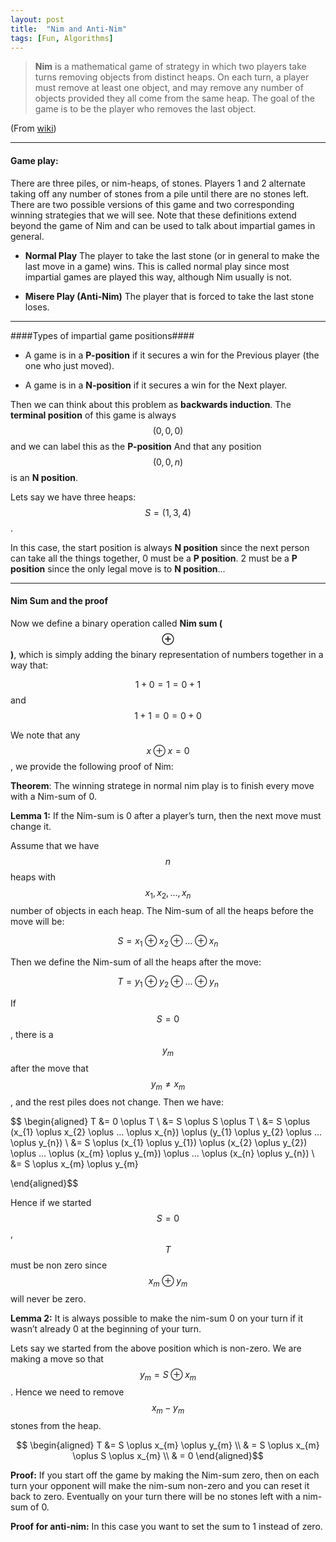 ```yaml
---
layout: post
title:  "Nim and Anti-Nim"
tags: [Fun, Algorithms]
---
```


> **Nim** is a mathematical game of strategy 
in which two players take turns removing 
objects from distinct heaps. On each turn, 
a player must remove at least one object, 
and may remove any number of objects provided 
they all come from the same heap. The goal of 
the game is to be the player who removes the 
last object.

(From [wiki](https://en.wikipedia.org/wiki/Nim))

---

#### Game play: ####

There are three piles, or nim-heaps, of stones. Players 1 and 2 alternate
taking off any number of stones from a pile until there are no stones left.
There are two possible versions of this game and two corresponding winning
strategies that we will see. Note that these definitions extend beyond the
game of Nim and can be used to talk about impartial games in general.

* **Normal Play** The player to take the last stone (or in general to make
the last move in a game) wins. This is called normal play since most
impartial games are played this way, although Nim usually is not.

* **Misere Play (Anti-Nim)** The player that is forced to take the last stone loses.

---

####Types of impartial game positions####

* A game is in a **P-position** if it secures a win for the Previous player
(the one who just moved).

* A game is in a **N-position** if it secures a win for the Next player.

Then we can think about this problem as **backwards induction**. The **terminal position**
of this game is always $$(0, 0, 0)$$ and we can label this as the **P-position**
And that any position $$(0, 0, n)$$ is an **N position**.

Lets say we have three heaps: $$S = (1, 3, 4)$$. 

In this case, the start position is always **N position** since the next person 
can take all the things together, 0 must be a **P position**. 2 must be a **P position**
since the only legal move is to **N position**...

---

#### Nim Sum and the proof ####

Now we define a binary operation called **Nim sum ($$\oplus$$)**, which is simply adding 
the binary representation of numbers together in a way that:

$$ 1+0=1=0+1$$ and $$ 1+ 1=0=0+0$$

We note that any $$x \oplus x =0$$, we provide the following proof of Nim:

**Theorem**: The winning stratege in normal nim play is to finish every move 
with a Nim-sum of 0.

**Lemma 1:** If the Nim-sum is 0 after a player’s turn, then the next move
must change it.

Assume that we have $$n$$ heaps with $$x_{1}, x_{2}, ...,x_{n}$$ number of objects in each heap.
The Nim-sum of all the heaps before the move will be:

$$S = x_{1} \oplus x_{2} \oplus ... \oplus x_{n}$$

Then we define the Nim-sum of all the heaps after the move:

$$T = y_{1} \oplus y_{2} \oplus ... \oplus y_{n}$$

If $$S =0$$, there is a $$y_{m}$$ after the move that $$y_{m} \neq x_{m}$$,
and the rest piles does not change. Then we have:

$$ \begin{aligned} 
T &= 0 \oplus T \\
&= S \oplus S \oplus T \\
&= S \oplus (x_{1} \oplus x_{2} \oplus ... \oplus x_{n}) \oplus (y_{1} \oplus y_{2} \oplus ... \oplus y_{n}) \\
&= S \oplus (x_{1} \oplus y_{1}) \oplus (x_{2} \oplus y_{2}) \oplus ... \oplus (x_{m} \oplus y_{m}) \oplus ... \oplus (x_{n} \oplus y_{n}) \\ 
&= S \oplus x_{m} \oplus y_{m}

\end{aligned}$$

Hence if we started $$S = 0$$, $$T$$ must be non zero since $$x_{m} \oplus y_{m}$$ will never be zero.

**Lemma 2:** It is always possible to make the nim-sum 0 on your turn if
it wasn’t already 0 at the beginning of your turn.

Lets say we started from the above position which is non-zero. We are making a move 
so that $$y_{m} = S \oplus x_{m} $$. Hence we need to remove $$x_{m} - y_{m}$$ stones 
from the heap.

$$ \begin{aligned} 
T &= S \oplus x_{m} \oplus y_{m} \\ 
& = S \oplus x_{m} \oplus S \oplus x_{m} \\
& = 0
\end{aligned}$$

**Proof:** If you start off the game by making the Nim-sum zero, then 
on each turn your opponent will make the nim-sum non-zero and you can
reset it back to zero. Eventually on your turn there will be no stones
left with a nim-sum of 0. 

**Proof for anti-nim:** In this case you want to set the sum to 1 instead of
zero.